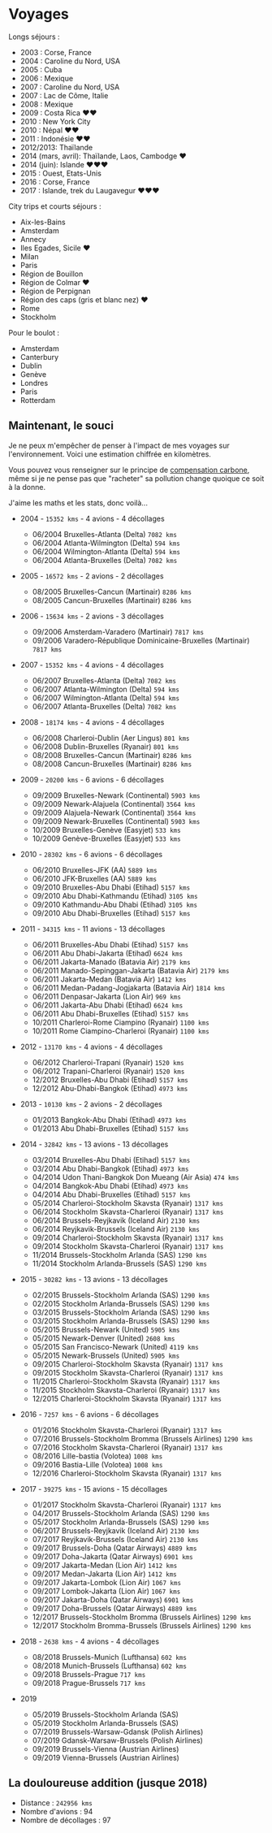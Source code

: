 # Voyages
Longs séjours :

- 2003 : Corse, France
- 2004 : Caroline du Nord, USA
- 2005 : Cuba
- 2006 : Mexique
- 2007 : Caroline du Nord, USA
- 2007 : Lac de Côme, Italie
- 2008 : Mexique
- 2009 : Costa Rica ❤❤
- 2010 : New York City
- 2010 : Népal ❤❤
- 2011 : Indonésie ❤❤
- 2012/2013: Thaïlande
- 2014 (mars, avril): Thaïlande, Laos, Cambodge ❤
- 2014 (juin): Islande ❤❤❤
- 2015 : Ouest, Etats-Unis
- 2016 : Corse, France
- 2017 : Islande, trek du Laugavegur ❤❤❤

City trips et courts séjours :

- Aix-les-Bains
- Amsterdam
- Annecy
- Iles Egades, Sicile ❤
- Milan
- Paris
- Région de Bouillon
- Région de Colmar ❤
- Région de Perpignan
- Région des caps (gris et blanc nez) ❤
- Rome
- Stockholm

Pour le boulot :

- Amsterdam
- Canterbury
- Dublin
- Genève
- Londres
- Paris
- Rotterdam

## Maintenant, le souci
Je ne peux m'empêcher de penser à l'impact de mes voyages sur l'environnement. Voici une estimation chiffrée en kilomètres.

Vous pouvez vous renseigner sur le principe de [compensation carbone](https://fr.wikipedia.org/wiki/Neutralit%C3%A9_carbone), même si je ne pense pas que "racheter" sa pollution change quoique ce soit à la donne.

J'aime les maths et les stats, donc voilà...

- 2004 - `15352 kms` - 4 avions - 4 décollages

    - 06/2004 Bruxelles-Atlanta (Delta) `7082 kms`
    - 06/2004 Atlanta-Wilmington (Delta) `594 kms`
    - 06/2004 Wilmington-Atlanta (Delta) `594 kms`
    - 06/2004 Atlanta-Bruxelles (Delta) `7082 kms`

- 2005 - `16572 kms` - 2 avions - 2 décollages

    - 08/2005 Bruxelles-Cancun (Martinair) `8286 kms`
    - 08/2005 Cancun-Bruxelles (Martinair) `8286 kms`

- 2006 - `15634 kms` - 2 avions - 3 décollages

    - 09/2006 Amsterdam-Varadero (Martinair) `7817 kms`
    - 09/2006 Varadero-République Dominicaine-Bruxelles (Martinair) `7817 kms`

- 2007 - `15352 kms` - 4 avions - 4 décollages

    - 06/2007 Bruxelles-Atlanta (Delta) `7082 kms`
    - 06/2007 Atlanta-Wilmington (Delta) `594 kms`
    - 06/2007 Wilmington-Atlanta (Delta) `594 kms`
    - 06/2007 Atlanta-Bruxelles (Delta) `7082 kms`

- 2008 - `18174 kms` - 4 avions - 4 décollages

    - 06/2008 Charleroi-Dublin (Aer Lingus) `801 kms`
    - 06/2008 Dublin-Bruxelles (Ryanair) `801 kms`
    - 08/2008 Bruxelles-Cancun (Martinair) `8286 kms`
    - 08/2008 Cancun-Bruxelles (Martinair) `8286 kms`

- 2009 - `20200 kms` - 6 avions - 6 décollages

    - 09/2009 Bruxelles-Newark (Continental) `5903 kms`
    - 09/2009 Newark-Alajuela (Continental) `3564 kms`
    - 09/2009 Alajuela-Newark (Continental) `3564 kms`
    - 09/2009 Newark-Bruxelles (Continental) `5903 kms`
    - 10/2009 Bruxelles-Genève (Easyjet) `533 kms`
    - 10/2009 Genève-Bruxelles (Easyjet) `533 kms`

- 2010 - `28302 kms` - 6 avions - 6 décollages

    - 06/2010 Bruxelles-JFK (AA) `5889 kms`
    - 06/2010 JFK-Bruxelles (AA) `5889 kms`
    - 09/2010 Bruxelles-Abu Dhabi (Etihad) `5157 kms`
    - 09/2010 Abu Dhabi-Kathmandu (Etihad) `3105 kms`
    - 09/2010 Kathmandu-Abu Dhabi (Etihad) `3105 kms`
    - 09/2010 Abu Dhabi-Bruxelles (Etihad) `5157 kms`

- 2011 - `34315 kms` - 11 avions - 13 décollages

    - 06/2011 Bruxelles-Abu Dhabi (Etihad) `5157 kms`
    - 06/2011 Abu Dhabi-Jakarta (Etihad) `6624 kms`
    - 06/2011 Jakarta-Manado (Batavia Air) `2179 kms`
    - 06/2011 Manado-Sepinggan-Jakarta (Batavia Air) `2179 kms`
    - 06/2011 Jakarta-Medan (Batavia Air) `1412 kms`
    - 06/2011 Medan-Padang-Jogjakarta (Batavia Air) `1814 kms`
    - 06/2011 Denpasar-Jakarta (Lion Air) `969 kms`
    - 06/2011 Jakarta-Abu Dhabi (Etihad) `6624 kms`
    - 06/2011 Abu Dhabi-Bruxelles (Etihad) `5157 kms`
    - 10/2011 Charleroi-Rome Ciampino (Ryanair) `1100 kms`
    - 10/2011 Rome Ciampino-Charleroi (Ryanair) `1100 kms`

- 2012 - `13170 kms` - 4 avions - 4 décollages

    - 06/2012 Charleroi-Trapani (Ryanair) `1520 kms`
    - 06/2012 Trapani-Charleroi (Ryanair) `1520 kms`
    - 12/2012 Bruxelles-Abu Dhabi (Etihad) `5157 kms`
    - 12/2012 Abu-Dhabi-Bangkok (Etihad) `4973 kms`

- 2013 - `10130 kms` - 2 avions - 2 décollages

    - 01/2013 Bangkok-Abu Dhabi (Etihad) `4973 kms`
    - 01/2013 Abu Dhabi-Bruxelles (Etihad) `5157 kms`

- 2014 - `32842 kms` - 13 avions - 13 décollages

    - 03/2014 Bruxelles-Abu Dhabi (Etihad) `5157 kms`
    - 03/2014 Abu Dhabi-Bangkok (Etihad) `4973 kms`
    - 04/2014 Udon Thani-Bangkok Don Mueang (Air Asia) `474 kms`
    - 04/2014 Bangkok-Abu Dhabi (Etihad) `4973 kms`
    - 04/2014 Abu Dhabi-Bruxelles (Etihad) `5157 kms`  
    - 05/2014 Charleroi-Stockholm Skavsta (Ryanair) `1317 kms`
    - 06/2014 Stockholm Skavsta-Charleroi (Ryanair) `1317 kms`
    - 06/2014 Brussels-Reyjkavik (Iceland Air) `2130 kms`
    - 06/2014 Reyjkavik-Brussels (Iceland Air) `2130 kms`
    - 09/2014 Charleroi-Stockholm Skavsta (Ryanair) `1317 kms`
    - 09/2014 Stockholm Skavsta-Charleroi (Ryanair) `1317 kms`
    - 11/2014 Brussels-Stockholm Arlanda (SAS) `1290 kms`
    - 11/2014 Stockholm Arlanda-Brussels (SAS) `1290 kms`

- 2015 - `30282 kms` - 13 avions - 13 décollages

    - 02/2015 Brussels-Stockholm Arlanda (SAS) `1290 kms`
    - 02/2015 Stockholm Arlanda-Brussels (SAS) `1290 kms`
    - 03/2015 Brussels-Stockholm Arlanda (SAS) `1290 kms`
    - 03/2015 Stockholm Arlanda-Brussels (SAS) `1290 kms`
    - 05/2015 Brussels-Newark (United) `5905 kms`
    - 05/2015 Newark-Denver (United) `2608 kms`
    - 05/2015 San Francisco-Newark (United) `4119 kms`
    - 05/2015 Newark-Brussels (United) `5905 kms`
    - 09/2015 Charleroi-Stockholm Skavsta (Ryanair) `1317 kms`
    - 09/2015 Stockholm Skavsta-Charleroi (Ryanair) `1317 kms`
    - 11/2015 Charleroi-Stockholm Skavsta (Ryanair) `1317 kms`
    - 11/2015 Stockholm Skavsta-Charleroi (Ryanair) `1317 kms`
    - 12/2015 Charleroi-Stockholm Skavsta (Ryanair) `1317 kms`

- 2016 - `7257 kms` - 6 avions - 6 décollages

    - 01/2016 Stockholm Skavsta-Charleroi (Ryanair) `1317 kms`
    - 07/2016 Brussels-Stockholm Bromma (Brussels Airlines) `1290 kms`
    - 07/2016 Stockholm Skavsta-Charleroi (Ryanair) `1317 kms`
    - 08/2016 Lille-bastia (Volotea) `1008 kms`
    - 09/2016 Bastia-Lille (Volotea) `1008 kms`
    - 12/2016 Charleroi-Stockholm Skavsta (Ryanair) `1317 kms`

- 2017 - `39275 kms` - 15 avions - 15 décollages

    - 01/2017 Stockholm Skavsta-Charleroi (Ryanair) `1317 kms`  
    - 04/2017 Brussels-Stockholm Arlanda (SAS) `1290 kms`
    - 05/2017 Stockholm Arlanda-Brussels (SAS) `1290 kms`
    - 06/2017 Brussels-Reyjkavik (Iceland Air) `2130 kms`
    - 07/2017 Reyjkavik-Brussels (Iceland Air) `2130 kms`
    - 09/2017 Brussels-Doha (Qatar Airways) `4889 kms`
    - 09/2017 Doha-Jakarta (Qatar Airways) `6901 kms`
    - 09/2017 Jakarta-Medan (Lion Air) `1412 kms`
    - 09/2017 Medan-Jakarta (Lion Air) `1412 kms`
    - 09/2017 Jakarta-Lombok (Lion Air) `1067 kms`
    - 09/2017 Lombok-Jakarta (Lion Air) `1067 kms`
    - 09/2017 Jakarta-Doha (Qatar Airways) `6901 kms`
    - 09/2017 Doha-Brussels (Qatar Airways) `4889 kms`
    - 12/2017 Brussels-Stockholm Bromma (Brussels Airlines) `1290 kms`
    - 12/2017 Stockholm Bromma-Brussels (Brussels Airlines) `1290 kms`

- 2018 - `2638 kms` - 4 avions - 4 décollages

    - 08/2018 Brussels-Munich (Lufthansa) `602 kms`
    - 08/2018 Munich-Brussels (Lufthansa) `602 kms`
    - 09/2018 Brussels-Prague `717 kms`
    - 09/2018 Prague-Brussels `717 kms`

- 2019

    - 05/2019 Brussels-Stockholm Arlanda (SAS)
    - 05/2019 Stockholm Arlanda-Brussels (SAS)
    - 07/2019 Brussels-Warsaw-Gdansk (Polish Airlines)
    - 07/2019 Gdansk-Warsaw-Brussels (Polish Airlines)
    - 09/2019 Brussels-Vienna (Austrian Airlines)
    - 09/2019 Vienna-Brussels (Austrian Airlines)

## La douloureuse addition (jusque 2018)
- Distance : `242956 kms`
- Nombre d'avions : 94
- Nombre de décollages : 97

[moi]: https://duckduckgo.com/?q=Sebastien+Wains
[albums photo]: https://photo.wains.be
